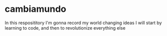# cambiamundo
In this resposititory I'm gonna record my world changing ideas
I will start by learning to code, and then to revolutionize everything else

